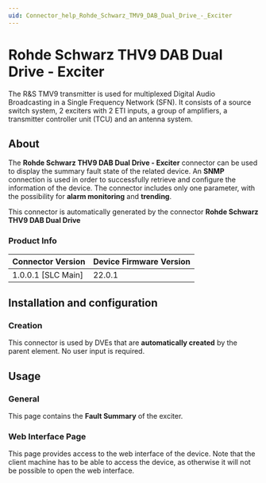 ```yaml
---
uid: Connector_help_Rohde_Schwarz_TMV9_DAB_Dual_Drive_-_Exciter
---
```


# Rohde Schwarz THV9 DAB Dual Drive - Exciter

The R&S TMV9 transmitter is used for multiplexed Digital Audio Broadcasting in a Single Frequency Network (SFN). It consists of a source switch system, 2 exciters with 2 ETI inputs, a group of amplifiers, a transmitter controller unit (TCU) and an antenna system.

## About

The **Rohde Schwarz THV9 DAB Dual Drive - Exciter** connector can be used to display the summary fault state of the related device. An **SNMP** connection is used in order to successfully retrieve and configure the information of the device. The connector includes only one parameter, with the possibility for **alarm monitoring** and **trending**.

This connector is automatically generated by the connector **Rohde Schwarz THV9 DAB Dual Drive**

### Product Info

| **Connector Version**   | **Device Firmware Version** |
|----------------------|-----------------------------|
| 1.0.0.1 [SLC Main]   | 22.0.1                      |

## Installation and configuration

### Creation

This connector is used by DVEs that are **automatically created** by the parent element. No user input is required.

## Usage

### General

This page contains the **Fault Summary** of the exciter.

### Web Interface Page

This page provides access to the web interface of the device. Note that the client machine has to be able to access the device, as otherwise it will not be possible to open the web interface.
